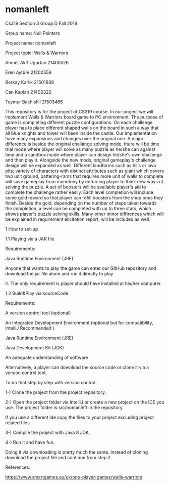# nomanleft
Cs319 Section 3 Group D Fall 2018

Group name: Null Pointers

Project name: nomanleft

Project topic: Walls & Warriors

Ahmet Akif Uğurtan 21400526

Eren Aytüre 21200559 

Berkay Karlık 21501938

Can Kaplan  21402322

Teymur Bakhishli 21503466

  This repository is for the project of CS319 course. In our project we will implement Walls & Warriors board game to PC environment. The purpose of game is completing different puzzle configurations. On each challenge player has to place different shaped walls on the board in such a way that all blue knights and tower will been inside the castle.
  Our implementation have many expansions and changes over the original one. A major difference is beside the original challange solving mode, there will be time trial mode where player will solve as many puzzle as he/she can against time and a sandbox mode where player can design he/she's own challenge and then play it. Alongside the new mods, original gameplay's challenge design will be expanded as well. Different landforms such as hills or lava pits; variety of characters with distinct attributes such as giant which covers two unit ground, battering-rams that requires more unit of walls to complete will save gameplay from monotony by enforcing player to think new ways of solving the puzzle. 
  A set of boosters will be available player's aid to complete the challenge rather easily. Each level completion will include some gold reward so that player can refill boosters from the shop ones they finish. Beside the gold, depending on the number of steps taken towards the completion, a level can be completed with up to three stars, which shows player's puzzle solving skills.
  Many other minor diffirences which will be explained in requirement elicitation report, will be included as well.  
  
1 How to set-up
 
1.1 Playing via a JAR file 
	
Requirements:

Java Runtime Environment (JRE)
 
Anyone that wants to play the game can enter our GitHub repository and download the jar file alone and run it directly to play
	
it. The only requirement is player should have installed at his/her computer.

1.2 Build&Play via sourceCode

Requirements: 
	
A version control tool (optional)

An Integrated Development Environment (optional but for compatibility, IntelliJ Recommended )

Java Runtime Environment (JRE)

Java Development Kit (JDK)

An adequate understanding of software

Alternatively, a player can download the source code or clone it via a version control tool. 

To do that step by step with version control: 

1-) Clone the project from the project repository.

2-) Open the project folder via IntelliJ or create a new project on the IDE you use. The project folder is src/nomanleft in the repository.

If you use a different ide copy the files to your project excluding project related files.

3-) Compile the project with Java 8 JDK.

4-) Run it and have fun.

Doing it via downloading is pretty much the same. Instead of cloning download the project file and continue from step 2.

  
References:

https://www.smartgames.eu/uk/one-player-games/walls-warriors
